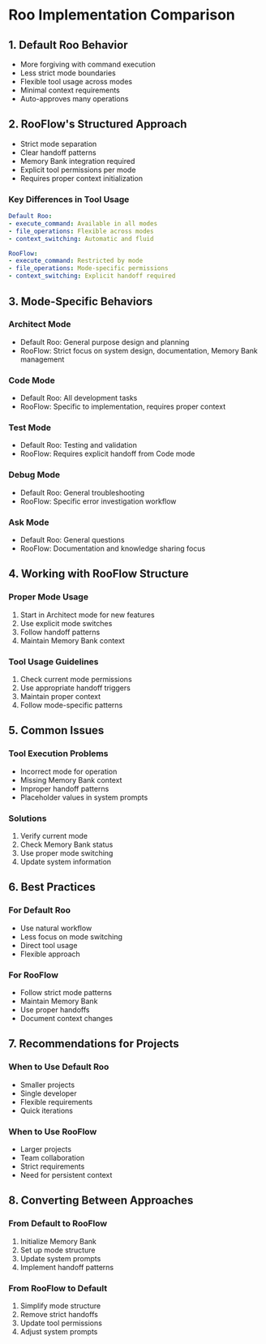 # Roo Implementation Comparison

## 1. Default Roo Behavior
- More forgiving with command execution
- Less strict mode boundaries
- Flexible tool usage across modes
- Minimal context requirements
- Auto-approves many operations

## 2. RooFlow's Structured Approach
- Strict mode separation
- Clear handoff patterns
- Memory Bank integration required
- Explicit tool permissions per mode
- Requires proper context initialization

### Key Differences in Tool Usage
```yaml
Default Roo:
- execute_command: Available in all modes
- file_operations: Flexible across modes
- context_switching: Automatic and fluid

RooFlow:
- execute_command: Restricted by mode
- file_operations: Mode-specific permissions
- context_switching: Explicit handoff required
```

## 3. Mode-Specific Behaviors

### Architect Mode
- Default Roo: General purpose design and planning
- RooFlow: Strict focus on system design, documentation, Memory Bank management

### Code Mode
- Default Roo: All development tasks
- RooFlow: Specific to implementation, requires proper context

### Test Mode
- Default Roo: Testing and validation
- RooFlow: Requires explicit handoff from Code mode

### Debug Mode
- Default Roo: General troubleshooting
- RooFlow: Specific error investigation workflow

### Ask Mode
- Default Roo: General questions
- RooFlow: Documentation and knowledge sharing focus

## 4. Working with RooFlow Structure

### Proper Mode Usage
1. Start in Architect mode for new features
2. Use explicit mode switches
3. Follow handoff patterns
4. Maintain Memory Bank context

### Tool Usage Guidelines
1. Check current mode permissions
2. Use appropriate handoff triggers
3. Maintain proper context
4. Follow mode-specific patterns

## 5. Common Issues

### Tool Execution Problems
- Incorrect mode for operation
- Missing Memory Bank context
- Improper handoff patterns
- Placeholder values in system prompts

### Solutions
1. Verify current mode
2. Check Memory Bank status
3. Use proper mode switching
4. Update system information

## 6. Best Practices

### For Default Roo
- Use natural workflow
- Less focus on mode switching
- Direct tool usage
- Flexible approach

### For RooFlow
- Follow strict mode patterns
- Maintain Memory Bank
- Use proper handoffs
- Document context changes

## 7. Recommendations for Projects

### When to Use Default Roo
- Smaller projects
- Single developer
- Flexible requirements
- Quick iterations

### When to Use RooFlow
- Larger projects
- Team collaboration
- Strict requirements
- Need for persistent context

## 8. Converting Between Approaches

### From Default to RooFlow
1. Initialize Memory Bank
2. Set up mode structure
3. Update system prompts
4. Implement handoff patterns

### From RooFlow to Default
1. Simplify mode structure
2. Remove strict handoffs
3. Update tool permissions
4. Adjust system prompts